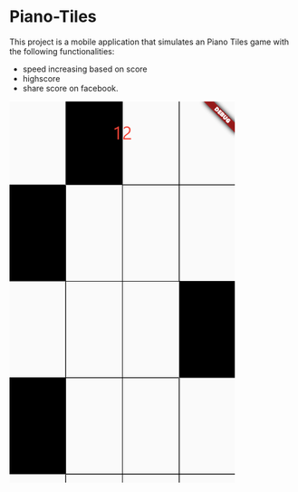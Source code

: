 # Piano-Tiles

This project is a mobile application that simulates an Piano Tiles game with the following functionalities:
* speed increasing based on score
* highscore
* share score on facebook.

<img src="https://github.com/andreihaivas6/Piano-Tiles/blob/main/app/ss.png">

